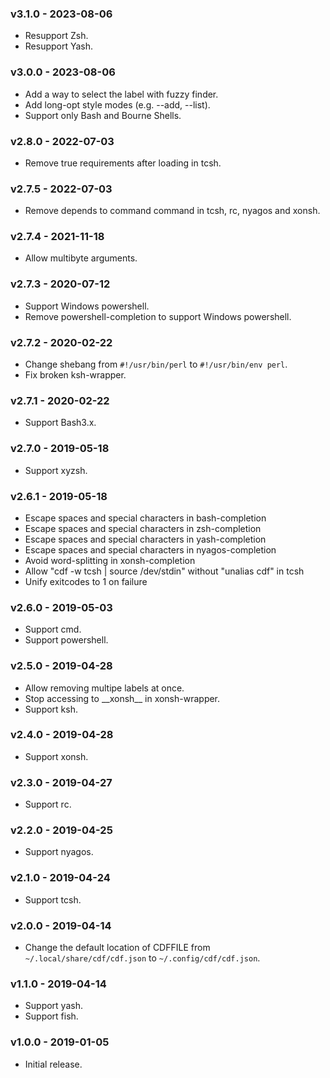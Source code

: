 ### v3.1.0 - 2023-08-06

- Resupport Zsh.
- Resupport Yash.

### v3.0.0 - 2023-08-06

- Add a way to select the label with fuzzy finder.
- Add long-opt style modes (e.g. --add, --list).
- Support only Bash and Bourne Shells.

### v2.8.0 - 2022-07-03

- Remove true requirements after loading in tcsh.

### v2.7.5 - 2022-07-03

- Remove depends to command command in tcsh, rc, nyagos and xonsh.

### v2.7.4 - 2021-11-18

- Allow multibyte arguments.

### v2.7.3 - 2020-07-12

- Support Windows powershell.
- Remove powershell-completion to support Windows powershell.

### v2.7.2 - 2020-02-22

- Change shebang from `#!/usr/bin/perl` to `#!/usr/bin/env perl`.
- Fix broken ksh-wrapper.

### v2.7.1 - 2020-02-22

- Support Bash3.x.

### v2.7.0 - 2019-05-18

- Support xyzsh.

### v2.6.1 - 2019-05-18

- Escape spaces and special characters in bash-completion
- Escape spaces and special characters in zsh-completion
- Escape spaces and special characters in yash-completion
- Escape spaces and special characters in nyagos-completion
- Avoid word-splitting in xonsh-completion
- Allow "cdf -w tcsh | source /dev/stdin" without "unalias cdf" in tcsh
- Unify exitcodes to 1 on failure

### v2.6.0 - 2019-05-03

- Support cmd.
- Support powershell.

### v2.5.0 - 2019-04-28

- Allow removing multipe labels at once.
- Stop accessing to \_\_xonsh\_\_ in xonsh-wrapper.
- Support ksh.

### v2.4.0 - 2019-04-28

- Support xonsh.

### v2.3.0 - 2019-04-27

- Support rc.

### v2.2.0 - 2019-04-25

- Support nyagos.

### v2.1.0 - 2019-04-24

- Support tcsh.

### v2.0.0 - 2019-04-14

- Change the default location of CDFFILE from `~/.local/share/cdf/cdf.json` to `~/.config/cdf/cdf.json`.

### v1.1.0 - 2019-04-14

- Support yash.
- Support fish.

### v1.0.0 - 2019-01-05

- Initial release.
